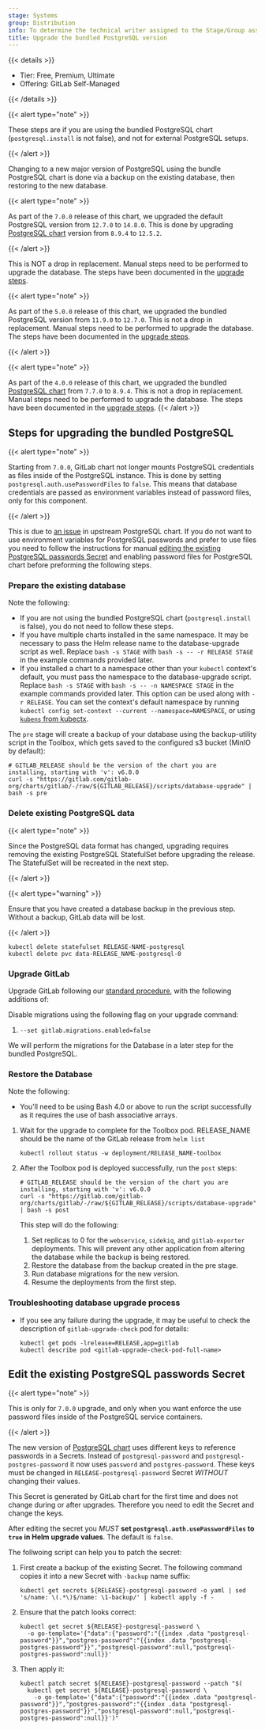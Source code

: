 ```yaml
---
stage: Systems
group: Distribution
info: To determine the technical writer assigned to the Stage/Group associated with this page, see https://handbook.gitlab.com/handbook/product/ux/technical-writing/#assignments
title: Upgrade the bundled PostgreSQL version
---
```


{{< details >}}

- Tier: Free, Premium, Ultimate
- Offering: GitLab Self-Managed

{{< /details >}}

{{< alert type="note" >}}

These steps are if you are using the bundled PostgreSQL chart (`postgresql.install` is not false), and not for external
PostgreSQL setups.

{{< /alert >}}

Changing to a new major version of PostgreSQL using the bundle PostgreSQL chart is done via a backup on the existing
database, then restoring to the new database.

{{< alert type="note" >}}

As part of the `7.0.0` release of this chart, we upgraded the default PostgreSQL version from `12.7.0` to `14.8.0`. This
is done by upgrading [PostgreSQL chart](https://github.com/bitnami/charts/tree/main/bitnami/postgresql) version from
`8.9.4` to `12.5.2`.

{{< /alert >}}

This is NOT a drop in replacement. Manual steps need to be performed to upgrade the database.
The steps have been documented in the [upgrade steps](#steps-for-upgrading-the-bundled-postgresql).

{{< alert type="note" >}}

As part of the `5.0.0` release of this chart, we upgraded the bundled PostgreSQL version from `11.9.0` to `12.7.0`. This is
not a drop in replacement. Manual steps need to be performed to upgrade the database.
The steps have been documented in the [upgrade steps](#steps-for-upgrading-the-bundled-postgresql).

{{< /alert >}}

{{< alert type="note" >}}

As part of the `4.0.0` release of this chart, we upgraded the bundled [PostgreSQL chart](https://github.com/bitnami/charts/tree/main/bitnami/postgresql) from `7.7.0` to `8.9.4`.
This is not a drop in replacement. Manual steps need to be performed to upgrade the database.
The steps have been documented in the [upgrade steps](#steps-for-upgrading-the-bundled-postgresql).
{{< /alert >}}

## Steps for upgrading the bundled PostgreSQL

{{< alert type="note" >}}

Starting from `7.0.0`, GitLab chart not longer mounts PostgreSQL credentials as files inside of the PostgreSQL instance.
This is done by setting `postgresql.auth.usePasswordFiles` to `false`. This means that database credentials are passed
as environment variables instead of password files, only for this component.

{{< /alert >}}

This is due to [an issue](https://github.com/bitnami/charts/issues/16707) in upstream PostgreSQL chart. If you do not
want to use environment variables for PostgreSQL passwords and prefer to use files you need to follow the instructions
for manual [editing the existing PostgreSQL passwords Secret](#edit-the-existing-postgresql-passwords-secret) and
enabling password files for PostgreSQL chart before preforming the following steps.

### Prepare the existing database

Note the following:

- If you are not using the bundled PostgreSQL chart (`postgresql.install` is false), you do not need
  to follow these steps.
- If you have multiple charts installed in the same namespace. It may be necessary to pass the Helm
  release name to the database-upgrade script as well. Replace `bash -s STAGE` with
  `bash -s -- -r RELEASE STAGE` in the example commands provided later.
- If you installed a chart to a namespace other than your `kubectl` context's default, you must pass
  the namespace to the database-upgrade script. Replace `bash -s STAGE` with
  `bash -s -- -n NAMESPACE STAGE` in the example commands provided later. This option can be used
  along with `-r RELEASE`. You can set the context's default namespace by running
  `kubectl config set-context --current --namespace=NAMESPACE`, or using
  [`kubens` from kubectx](https://github.com/ahmetb/kubectx).

The `pre` stage will create a backup of your database using the backup-utility script in the Toolbox, which gets saved to the configured s3 bucket (MinIO by default):

```shell
# GITLAB_RELEASE should be the version of the chart you are installing, starting with 'v': v6.0.0
curl -s "https://gitlab.com/gitlab-org/charts/gitlab/-/raw/${GITLAB_RELEASE}/scripts/database-upgrade" | bash -s pre
```

### Delete existing PostgreSQL data

{{< alert type="note" >}}

Since the PostgreSQL data format has changed, upgrading requires removing the existing PostgreSQL StatefulSet before
upgrading the release. The StatefulSet will be recreated in the next step.

{{< /alert >}}

{{< alert type="warning" >}}

Ensure that you have created a database backup in the previous step. Without a backup, GitLab data
will be lost.

{{< /alert >}}

```shell
kubectl delete statefulset RELEASE-NAME-postgresql
kubectl delete pvc data-RELEASE_NAME-postgresql-0
```

### Upgrade GitLab

Upgrade GitLab following our [standard procedure](upgrade.md#steps), with the following additions of:

Disable migrations using the following flag on your upgrade command:

1. `--set gitlab.migrations.enabled=false`

We will perform the migrations for the Database in a later step for the bundled PostgreSQL.

### Restore the Database

Note the following:

- You'll need to be using Bash 4.0 or above to run the script successfully as it requires the use of
  bash associative arrays.

1. Wait for the upgrade to complete for the Toolbox pod. RELEASE_NAME should be the name of the GitLab release from `helm list`

   ```shell
   kubectl rollout status -w deployment/RELEASE_NAME-toolbox
   ```

1. After the Toolbox pod is deployed successfully, run the `post` steps:

   ```shell
   # GITLAB_RELEASE should be the version of the chart you are installing, starting with 'v': v6.0.0
   curl -s "https://gitlab.com/gitlab-org/charts/gitlab/-/raw/${GITLAB_RELEASE}/scripts/database-upgrade" | bash -s post
   ```

   This step will do the following:

   1. Set replicas to 0 for the `webservice`, `sidekiq`, and `gitlab-exporter` deployments. This will prevent any other application from altering the database while the backup is being restored.
   1. Restore the database from the backup created in the pre stage.
   1. Run database migrations for the new version.
   1. Resume the deployments from the first step.

### Troubleshooting database upgrade process

- If you see any failure during the upgrade, it may be useful to check the description of `gitlab-upgrade-check` pod for details:

  ```shell
  kubectl get pods -lrelease=RELEASE,app=gitlab
  kubectl describe pod <gitlab-upgrade-check-pod-full-name>
  ```

## Edit the existing PostgreSQL passwords Secret

{{< alert type="note" >}}

This is only for `7.0.0` upgrade, and only when you want enforce the use password files inside of the
PostgreSQL service containers.

{{< /alert >}}

The new version of [PostgreSQL chart](https://github.com/bitnami/charts/tree/main/bitnami/postgresql) uses different
keys to reference passwords in a Secrets. Instead of `postgresql-password` and `postgresql-postgres-password` it now
uses `password` and `postgres-password`. These keys must be changed in `RELEASE-postgresql-password` Secret _WITHOUT_
changing their values.

This Secret is generated by GitLab chart for the first time and does not change during or after upgrades. Therefore you
need to edit the Secret and change the keys.

After editing the secret you _MUST_ **set `postgresql.auth.usePasswordFiles` to `true` in Helm upgrade values**. The
default is `false`.

The follwoing script can help you to patch the secret:

1. First create a backup of the existing Secret. The following command copies it into a new Secret with `-backup` name suffix:

   ```shell
   kubectl get secrets ${RELEASE}-postgresql-password -o yaml | sed 's/name: \(.*\)$/name: \1-backup/' | kubectl apply -f -
   ```

1. Ensure that the patch looks correct:

   ```shell
   kubectl get secret ${RELEASE}-postgresql-password \
     -o go-template='{"data":{"password":"{{index .data "postgresql-password"}}","postgres-password":"{{index .data "postgresql-postgres-password"}}","postgresql-password":null,"postgresql-postgres-password":null}}'
   ```

1. Then apply it:

   ```shell
   kubectl patch secret ${RELEASE}-postgresql-password --patch "$(
     kubectl get secret ${RELEASE}-postgresql-password \
       -o go-template='{"data":{"password":"{{index .data "postgresql-password"}}","postgres-password":"{{index .data "postgresql-postgres-password"}}","postgresql-password":null,"postgresql-postgres-password":null}}')"
   ```
